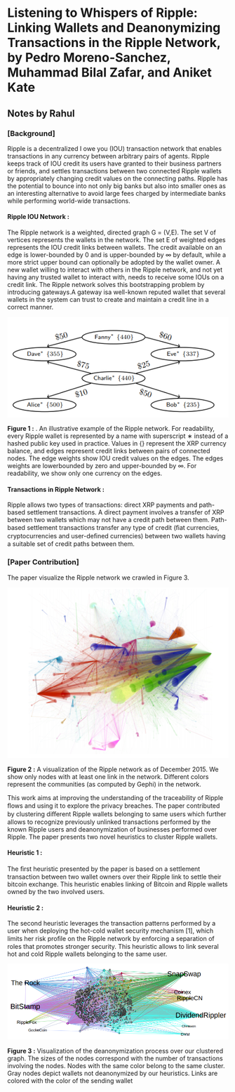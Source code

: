 # Listening to Whispers of Ripple: Linking Wallets and Deanonymizing Transactions in the Ripple Network, by Pedro Moreno-Sanchez, Muhammad Bilal Zafar, and Aniket Kate #
## Notes by Rahul ##

### **[Background]** ###  

Ripple is a decentralized I owe you (IOU) transaction network that enables transactions in any currency between arbitrary pairs of agents. Ripple keeps track of IOU credit its users have granted to their business partners or friends, and settles transactions between two connected Ripple wallets by appropriately changing credit values on the connecting paths. Ripple has the potential to bounce into not only big banks but also into smaller ones as an interesting alternative to avoid large fees charged by intermediate banks while performing world-wide transactions.

#### Ripple IOU Network : ####

The Ripple network is a weighted, directed graph G = (V,E). The set V of vertices represents the wallets in the network. The set E of weighted edges represents the IOU credit links between wallets. The credit available on an edge is lower-bounded by 0 and is upper-bounded by ∞ by default, while a more strict upper bound can optionally be adopted by the wallet owner. A new wallet willing to interact with others in the Ripple network, and not yet having any trusted wallet to interact with, needs to receive some IOUs on a credit link. The Ripple network solves this bootstrapping problem by introducing gateways.A gateway isa well-known reputed wallet that several wallets in the system can trust to create and maintain a credit line in a correct manner.

![alt text](/Images/Capture1.PNG)

**Figure 1 :** . An illustrative example of the Ripple network. For readability, every Ripple wallet is represented by a name with superscript ∗ instead of a hashed public key used in practice. Values in {} represent the XRP currency balance, and edges represent credit links between pairs of connected nodes. The edge weights show IOU credit values on the edges. The edges weights are lowerbounded by zero and upper-bounded by ∞. For readability, we show only one currency on the edges. 

#### Transactions in Ripple Network : ####

Ripple allows two types of transactions: direct XRP payments and path-based settlement transactions. A direct payment involves a transfer of XRP between two wallets which may not have a credit path between them. Path-based settlement transactions transfer any type of credit (ﬁat currencies, cryptocurrencies and user-deﬁned currencies) between  two wallets having a suitable set of credit paths between them.

### **[Paper Contribution]** ### 
The paper visualize the Ripple network we crawled in Figure 3.

![alt text](/Images/Capture2.PNG)

**Figure 2 :**  A visualization of the Ripple network as of December 2015. We show only nodes with at least one link in the network. Different colors represent the communities (as computed by Gephi) in the network.


This work aims at improving the understanding of the traceability of Ripple ﬂows and using it to explore the privacy breaches. The paper contributed by clustering diﬀerent Ripple wallets belonging to same users which further allows to recognize previously unlinked transactions performed by the known Ripple users and deanonymization of businesses performed over Ripple. The paper presents two novel heuristics to cluster Ripple wallets. 

#### Heuristic 1 : ####

The ﬁrst heuristic presented by the paper is based on a settlement transaction between two wallet owners over their Ripple link to settle their bitcoin exchange. This heuristic enables linking of Bitcoin and Ripple wallets owned by the two involved users.

#### Heuristic 2 : #### 

The second heuristic leverages the transaction patterns performed by a user when deploying the hot-cold wallet security mechanism [1], which limits her risk proﬁle on the Ripple network by enforcing a separation of roles that promotes stronger security. This heuristic allows to link several hot and cold Ripple wallets belonging to the same user.

![alt text](/Images/Capture3.PNG)

**Figure 3 :**  Visualization of the deanonymization process over our clustered graph. The sizes of the nodes correspond with the number of transactions involving the nodes. Nodes with the same color belong to the same cluster. Gray nodes depict wallets not deanonymized by our heuristics. Links are colored with the color of the sending wallet
